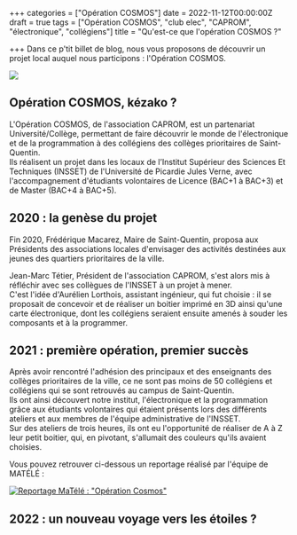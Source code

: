 +++
categories = ["Opération COSMOS"]
date = 2022-11-12T00:00:00Z
draft = true
tags = ["Opération COSMOS", "club elec", "CAPROM", "électronique", "collégiens"]
title = "Qu'est-ce que l'opération COSMOS ?"

+++
Dans ce p'tit billet de blog, nous vous proposons de découvrir un projet local auquel nous participons : l'Opération COSMOS.

![](/uploads/operation_cosmos_logo.jpg)

## Opération COSMOS, kézako ?

L'Opération COSMOS, de l'association CAPROM, est un partenariat Université/Collège, permettant de faire découvrir le monde de l'électronique et de la programmation à des collégiens des collèges prioritaires de Saint-Quentin.  
Ils réalisent un projet dans les locaux de l’Institut Supérieur des Sciences Et Techniques (INSSET) de l'Université de Picardie Jules Verne, avec l'accompagnement d'étudiants volontaires de Licence (BAC+1 à BAC+3) et de Master (BAC+4 à BAC+5).

## 2020 : la genèse du projet

Fin 2020, Frédérique Macarez, Maire de Saint-Quentin, proposa aux Présidents des associations locales d'envisager des activités destinées aux jeunes des quartiers prioritaires de la ville.

Jean-Marc Tétier, Président de l'association CAPROM, s'est alors mis à réfléchir avec ses collègues de l'INSSET à un projet à mener.  
C'est l'idée d'Aurélien Lorthois, assistant ingénieur, qui fut choisie : il se proposait de concevoir et de réaliser un boitier imprimé en 3D ainsi qu'une carte électronique, dont les collégiens seraient ensuite amenés à souder les composants et à la programmer.

## 2021 : première opération, premier succès

Après avoir rencontré l'adhésion des principaux et des enseignants des collèges prioritaires de la ville, ce ne sont pas moins de 50 collégiens et collégiens qui se sont retrouvés au campus de Saint-Quentin.  
Ils ont ainsi découvert notre institut, l'électronique et la programmation grâce aux étudiants volontaires qui étaient présents lors des différents ateliers et aux membres de l'équipe administrative de l'INSSET.  
Sur des ateliers de trois heures, ils ont eu l'opportunité de réaliser de A à Z leur petit boitier, qui, en pivotant, s'allumait des couleurs qu'ils avaient choisies.

Vous pouvez retrouver ci-dessous un reportage réalisé par l'équipe de MATÉLÉ :

[![Reportage MaTélé : "Opération Cosmos"](/uploads/cosmos_2021_yt.jpg)](https://www.youtube.com/watch?v=ioyekQAP0x0)

## 2022 : un nouveau voyage vers les étoiles ?